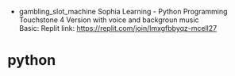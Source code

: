 * gambling_slot_machine
Sophia Learning - Python Programming Touchstone 4 
Version with voice and backgroun music  
Basic: Replit link: https://replit.com/join/lmxgfbbyqz-mcell27
# python
